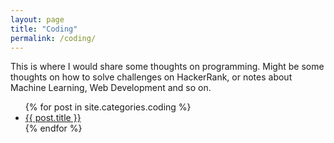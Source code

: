 ```yaml
---
layout: page
title: "Coding"
permalink: /coding/
---
```


This is where I would share some thoughts on programming. Might be some thoughts on how to solve challenges on HackerRank, or notes about Machine Learning, Web Development and so on.  


<ul>
    {% for post in site.categories.coding %}
        <li><a href="{{ post.url }}">{{ post.title }}</a></li>
    {% endfor %}
</ul>
